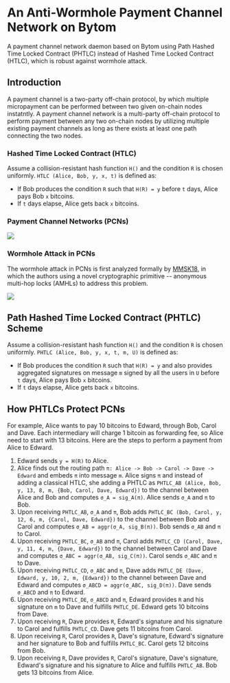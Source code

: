 # An Anti-Wormhole Payment Channel Network on Bytom

A payment channel network daemon based on Bytom using Path Hashed Time Locked Contract (PHTLC) instead of Hashed Time Locked Contract (HTLC), which is robust against wormhole attack.

## Introduction

A payment channel is a two-party off-chain protocol, by which multiple micropayment can be performed between two given on-chain nodes instatntly. A payment channel network is a multi-party off-chain protocol to perform payment between any two on-chain nodes by utilizing multiple existing payment channels as long as there exists at least one path connecting the two nodes.

### Hashed Time Locked Contract (HTLC)

Assume a collision-resistant hash function `H()` and the condition `R` is chosen uniformly.
`HTLC (Alice, Bob, y, x, t)` is defined as:
- If Bob produces the condition `R` such that `H(R) = y` before `t` days, Alice pays Bob `x` bitcoins.
- If `t` days elapse, Alice gets back `x` bitcoins.

### Payment Channel Networks (PCNs)

![](images/pcn.jpg)

### Wormhole Attack in PCNs

The wormhole attack in PCNs is first analyzed formally by [MMSK18](https://eprint.iacr.org/2018/472.pdf), in which the authors using a novel cryptographic primitive -- anonymous multi-hop locks (AMHLs) to address this problem.

![](images/wormhole_attack.png)

## Path Hashed Time Locked Contract (PHTLC) Scheme

Assume a collision-resistant hash function `H()` and the condition `R` is chosen uniformly.
`PHTLC (Alice, Bob, y, x, t, m, U)` is defined as:

- If Bob produces the condition `R` such that `H(R) = y` and also provides aggregated signatures on message `m` signed by all the users in `U` before `t` days, Alice pays Bob `x` bitcoins.
- If `t` days elapse, Alice gets back `x` bitcoins.

## How PHTLCs Protect PCNs

For example, Alice wants to pay 10 bitcoins to Edward, through Bob, Carol and Dave. Each intermediary will charge 1 bitcoin as forwarding fee, so Alice need to start with 13 bitcoins. Here are the steps to perform a payment from Alice to Edward.

1. Edward sends `y = H(R)` to Alice.
2. Alice finds out the routing path `π: Alice -> Bob -> Carol -> Dave -> Edward` and embeds `π` into message `m`. Alice signs `π` and instead of adding a classical HTLC, she adding a PHTLC as `PHTLC_AB (Alice, Bob, y, 13, 8, m, {Bob, Carol, Dave, Edward})` to the channel between Alice and Bob and computes `σ_A = sig_A(π)`. Alice sends `σ_A` and `π` to Bob.
3. Upon receiving `PHTLC_AB`, `σ_A` and `π`, Bob adds `PHTLC_BC (Bob, Carol, y, 12, 6, m, {Carol, Dave, Edward})` to the channel between Bob and Carol and computes `σ_AB = aggr(σ_A, sig_B(π))`. Bob sends `σ_AB` and `π` to Carol.
4. Upon receiving `PHTLC_BC`, `σ_AB` and `π`, Carol adds `PHTLC_CD (Carol, Dave, y, 11, 4, m, {Dave, Edward})` to the channel between Carol and Dave  and computes `σ_ABC = aggr(σ_AB, sig_C(π))`. Carol sends `σ_ABC` and `π` to Dave.
5. Upon receiving `PHTLC_CD`, `σ_ABC` and `π`, Dave adds `PHTLC_DE (Dave, Edward, y, 10, 2, m, {Edward})` to the channel between Dave and Edward and computes `σ_ABCD = aggr(σ_ABC, sig_D(π))`. Dave sends `σ_ABCD` and `π` to Edward.
6. Upon receiving `PHTLC_DE`, `σ_ABCD` and `π`, Edward provides `R` and his signature on `m` to Dave and fulfills `PHTLC_DE`. Edward gets 10 bitcoins from Dave.
7. Upon receiving `R`, Dave provides `R`, Edward's signature and his signature to Carol and fulfills `PHTLC_CD`. Dave gets 11 bitcoins from Carol.
8. Upon receiving `R`, Carol provides `R`, Dave's signature, Edward's signature and her signature to Bob and fulfills `PHTLC_BC`. Carol gets 12 bitcoins from Bob.
9. Upon receiving `R`, Dave provides `R`, Carol's signature, Dave's signature, Edward's signature and his signature to Alice and fulfills `PHTLC_AB`. Bob gets 13 bitcoins from Alice.
